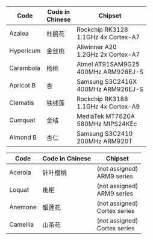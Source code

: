 Code|Code in <br>Chinese|Chipset
-|-|-
Azalea|杜鹃花|Rockchip RK3128<br>1.1GHz 4x Cortex-A7
Hypericum|金丝桃|Allwinner A20<br>1.2GHz 2x Cortex-A7
Carambola|杨桃|Atmel AT91SAM9G25<br>400MHz ARM926EJ-S
Apricot B|杏|Samsung S3C2416X<br>400MHz ARM926EJ-S
Clematis|铁线莲|Rockchip RK3188<br>1.1GHz 4x Cortex-A9
Cumquat|金桔|MediaTek MT7620A<br>580MHz MIPS24KEc
Almond B|杏仁|Samsung S3C2410<br>200MHz ARM920T

Code|Code in Chinese|Chipset
-|-|-
Acerola|针叶樱桃|(not assigned)<br>ARM9 series
Loquat|枇杷|(not assigned)<br>ARM9 series
Anemone|银莲花|(not assigned)<br>Cortex series
Camellia|山茶花|(not assigned)<br>Cortex series
